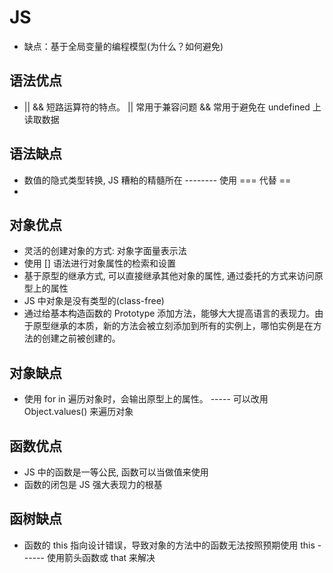 <!--
 * @Author: x09898 coder_xujie@163.com
 * @Date: 2023-02-07 19:02:32
 * @LastEditors: x09898 coder_xujie@163.com
 * @FilePath: \HTML-CSS-Javascript-\JAVAScript+ES6\JavaScript\JavaScript零散知识点\高性能JavaScript.md
 * @Description: JS 语言在涉及设计层面的优缺点
-->
# JS

* 缺点：基于全局变量的编程模型(为什么？如何避免)

## 语法优点

* || && 短路运算符的特点。 || 常用于兼容问题  && 常用于避免在 undefined 上读取数据

## 语法缺点

* 数值的隐式类型转换, JS 糟粕的精髓所在 -------- 使用 === 代替 ==
*

## 对象优点

* 灵活的创建对象的方式: 对象字面量表示法
* 使用 [] 语法进行对象属性的检索和设置
* 基于原型的继承方式, 可以直接继承其他对象的属性, 通过委托的方式来访问原型上的属性
* JS 中对象是没有类型的(class-free)
* 通过给基本构造函数的 Prototype 添加方法，能够大大提高语言的表现力。由于原型继承的本质，新的方法会被立刻添加到所有的实例上，哪怕实例是在方法的创建之前被创建的。

## 对象缺点

* 使用 for in 遍历对象时，会输出原型上的属性。 ----- 可以改用 Object.values() 来遍历对象

## 函数优点

* JS 中的函数是一等公民, 函数可以当做值来使用
* 函数的闭包是 JS 强大表现力的根基

## 函树缺点

* 函数的 this 指向设计错误，导致对象的方法中的函数无法按照预期使用 this  ------ 使用箭头函数或 that 来解决
